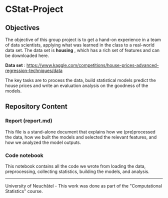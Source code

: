 # CStat-Project

## Objectives

The objective of this group project is to get a hand-on experience in a team of data scientists, applying what was learned in the class to a real-world data set.  The data set is **housing** , which has a rich set of features and can be downloaded here.  

**Data set** : https://www.kaggle.com/competitions/house-prices-advanced-regression-techniques/data

The key tasks are to process the data, build  statistical models predict the house prices and write an evaluation analysis on the goodness of the models.  


## Repository Content

### Report (report.md)

This file is a stand-alone document that explains how we (pre)processed the data, how we built the models and selected the relevant features, and how we analyzed the model outputs.  

### Code notebook

This notebook contains all the code we wrote from loading the data, preprocessing, collecting statistics, building the models, and analysis.


---
University of Neuchâtel - This work was done as part of the "Computational Statistics" course.
